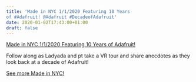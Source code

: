 ```yaml
---
title: 'Made in NYC 1/1/2020 Featuring 10 Years
of #Adafruit! @Adafruit #DecadeofAdafruit'
date: 2020-01-02T17:43:00+01:00
draft: false
---
```


[Made in NYC 1/1/2020 Featuring 10 Years of Adafruit!](https://youtu.be/DkuJkoSpNCE)

Follow along as Ladyada and pt take a VR tour and share anecdotes as they look back at a decade of Adafruit!

[See more Made in NYC!](https://www.youtube.com/playlist?list=PLjF7R1fz_OOVJIcyeEEHIiAvdMOtdf0We)